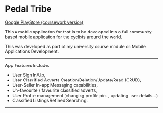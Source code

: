 # Pedal Tribe

[Google PlayStore (coursework version)](https://play.google.com/store/apps/details?id=com.pedalT.app)

This a mobile application for that is to be developed into a full community based mobile
application for the cyclists around the world.

This was developed as part of my university course module on Mobile Applications Development.

---

App Features Include:

- User Sign In/Up,
- User Classified Adverts Creation/Deletion/Update/Read (CRUD),
- User-Seller In-app Messaging capabilities,
- Un-favourite / favourite classified adverts,
- User Profile management (changing profile pic. , updating user details...)
- Classified Listings Refined Searching.

---


